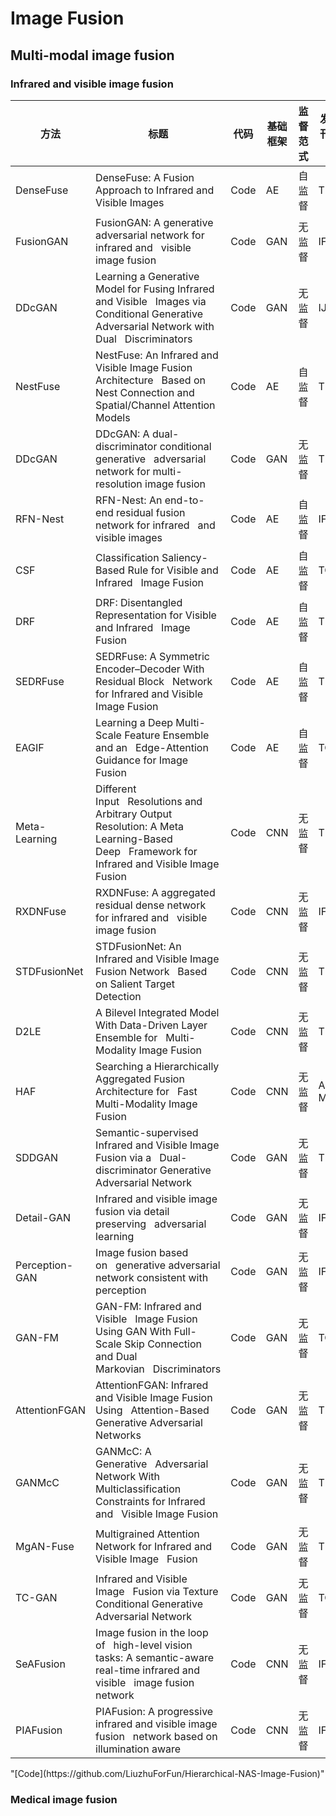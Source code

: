 # Image Fusion
## Multi-modal image fusion
### Infrared and visible image fusion
<table>
<thead>
  <tr>
    <th>方法</th>
    <th>标题</th>
    <th>代码</th>
    <th>基础框架</th>
    <th>监督范式</th>
    <th>发表期刊或会议</th>
    <th>年份</th>
  </tr>
</thead>
<tbody>
  <tr>
    <td>DenseFuse</td>
    <td>DenseFuse: A Fusion Approach to Infrared and Visible Images</td>
    <td>Code</td>
    <td>AE</td>
    <td>自监督</td>
    <td>TIP</td>
    <td>2019</td>
  </tr>
  <tr>
    <td>FusionGAN</td>
    <td>FusionGAN: A generative adversarial network for infrared and&nbsp;&nbsp;&nbsp;visible image fusion</td>
    <td>Code</td>
    <td>GAN</td>
    <td>无监督</td>
    <td>IF</td>
    <td>2019</td>
  </tr>
  <tr>
    <td>DDcGAN</td>
    <td>Learning a Generative Model for Fusing Infrared and Visible&nbsp;&nbsp;&nbsp;Images via Conditional Generative Adversarial Network with Dual&nbsp;&nbsp;&nbsp;Discriminators</td>
    <td>Code</td>
    <td>GAN</td>
    <td>无监督</td>
    <td>IJCAI</td>
    <td>2019</td>
  </tr>
  <tr>
    <td>NestFuse</td>
    <td>NestFuse: An Infrared and Visible Image Fusion Architecture&nbsp;&nbsp;&nbsp;Based on Nest Connection and Spatial/Channel Attention Models</td>
    <td>Code</td>
    <td>AE</td>
    <td>自监督</td>
    <td>TIM</td>
    <td>2020</td>
  </tr>
  <tr>
    <td>DDcGAN</td>
    <td>DDcGAN: A dual-discriminator conditional generative&nbsp;&nbsp;&nbsp;adversarial network for multi-resolution image fusion</td>
    <td>Code</td>
    <td>GAN</td>
    <td>无监督</td>
    <td>TIP </td>
    <td>2020</td>
  </tr>
  <tr>
    <td>RFN-Nest</td>
    <td>RFN-Nest: An end-to-end residual fusion network for infrared&nbsp;&nbsp;&nbsp;and visible images</td>
    <td>Code</td>
    <td>AE</td>
    <td>自监督</td>
    <td>IF</td>
    <td>2021</td>
  </tr>
  <tr>
    <td>CSF</td>
    <td>Classification Saliency-Based Rule for Visible and Infrared&nbsp;&nbsp;&nbsp;Image Fusion</td>
    <td>Code</td>
    <td>AE</td>
    <td>自监督</td>
    <td>TCI</td>
    <td>2021</td>
  </tr>
  <tr>
    <td>DRF</td>
    <td>DRF: Disentangled Representation for Visible and Infrared&nbsp;&nbsp;&nbsp;Image Fusion</td>
    <td>Code</td>
    <td>AE</td>
    <td>自监督</td>
    <td>TIM</td>
    <td>2021</td>
  </tr>
  <tr>
    <td>SEDRFuse</td>
    <td>SEDRFuse: A Symmetric Encoder–Decoder With Residual Block&nbsp;&nbsp;&nbsp;Network for Infrared and Visible Image Fusion</td>
    <td>Code</td>
    <td>AE</td>
    <td>自监督</td>
    <td>TIM</td>
    <td>2021</td>
  </tr>
  <tr>
    <td>EAGIF</td>
    <td>Learning a Deep Multi-Scale Feature Ensemble and an&nbsp;&nbsp;&nbsp;Edge-Attention Guidance for Image Fusion</td>
    <td>Code</td>
    <td>AE</td>
    <td>自监督</td>
    <td>TCSVT</td>
    <td>2021</td>
  </tr>
  <tr>
    <td>Meta-Learning</td>
    <td> Different Input&nbsp;&nbsp;&nbsp;Resolutions and Arbitrary Output Resolution: A Meta Learning-Based Deep&nbsp;&nbsp;&nbsp;Framework for Infrared and Visible Image Fusion</td>
    <td>Code</td>
    <td>CNN</td>
    <td>无监督</td>
    <td>TIP</td>
    <td>2021</td>
  </tr>
  <tr>
    <td>RXDNFuse</td>
    <td>RXDNFuse: A aggregated residual dense network for infrared and&nbsp;&nbsp;&nbsp;visible image fusion</td>
    <td>Code</td>
    <td>CNN</td>
    <td>无监督</td>
    <td>IF</td>
    <td>2021</td>
  </tr>
  <tr>
    <td>STDFusionNet</td>
    <td>STDFusionNet: An Infrared and Visible Image Fusion Network&nbsp;&nbsp;&nbsp;Based on Salient Target Detection</td>
    <td>Code</td>
    <td>CNN</td>
    <td>无监督</td>
    <td>TIM</td>
    <td>2021</td>
  </tr>
  <tr>
    <td>D2LE</td>
    <td>A Bilevel Integrated Model With Data-Driven Layer Ensemble for&nbsp;&nbsp;&nbsp;Multi-Modality Image Fusion</td>
    <td>Code</td>
    <td>CNN</td>
    <td>无监督</td>
    <td>TIP</td>
    <td>2021</td>
  </tr>
  <tr>
    <td>HAF</td>
    <td>Searching a Hierarchically Aggregated Fusion Architecture for&nbsp;&nbsp;&nbsp;Fast Multi-Modality Image Fusion</td>
    <td>Code</td>
    <td>CNN</td>
    <td>无监督</td>
    <td>ACM MM</td>
    <td>2021</td>
  </tr>
  <tr>
    <td>SDDGAN</td>
    <td>Semantic-supervised Infrared and Visible Image Fusion via a&nbsp;&nbsp;&nbsp;Dual-discriminator Generative Adversarial Network</td>
    <td>Code</td>
    <td>GAN</td>
    <td>无监督</td>
    <td>TMM</td>
    <td>2021</td>
  </tr>
  <tr>
    <td>Detail-GAN</td>
    <td>Infrared and visible image fusion via detail preserving&nbsp;&nbsp;&nbsp;adversarial learning</td>
    <td>Code</td>
    <td>GAN</td>
    <td>无监督</td>
    <td>IF</td>
    <td>2021</td>
  </tr>
  <tr>
    <td>Perception-GAN</td>
    <td> Image fusion based on&nbsp;&nbsp;&nbsp;generative adversarial network consistent with perception</td>
    <td>Code</td>
    <td>GAN</td>
    <td>无监督</td>
    <td>IF</td>
    <td>2021</td>
  </tr>
  <tr>
    <td>GAN-FM</td>
    <td>GAN-FM: Infrared and Visible&nbsp;&nbsp;&nbsp;Image Fusion Using GAN With Full-Scale Skip Connection and Dual Markovian&nbsp;&nbsp;&nbsp;Discriminators</td>
    <td>Code</td>
    <td>GAN</td>
    <td>无监督</td>
    <td>TCI</td>
    <td>2021</td>
  </tr>
  <tr>
    <td>AttentionFGAN</td>
    <td>AttentionFGAN: Infrared and Visible Image Fusion Using&nbsp;&nbsp;&nbsp;Attention-Based Generative Adversarial Networks</td>
    <td>Code</td>
    <td>GAN</td>
    <td>无监督</td>
    <td>TMM</td>
    <td>2021</td>
  </tr>
  <tr>
    <td>GANMcC</td>
    <td>GANMcC: A Generative&nbsp;&nbsp;&nbsp;Adversarial Network With Multiclassification Constraints for Infrared and&nbsp;&nbsp;&nbsp;Visible Image Fusion</td>
    <td>Code</td>
    <td>GAN</td>
    <td>无监督</td>
    <td>TIM</td>
    <td>2021</td>
  </tr>
  <tr>
    <td>MgAN-Fuse</td>
    <td>Multigrained Attention Network for Infrared and Visible Image&nbsp;&nbsp;&nbsp;Fusion</td>
    <td>Code</td>
    <td>GAN</td>
    <td>无监督</td>
    <td>TIM</td>
    <td>2021</td>
  </tr>
  <tr>
    <td>TC-GAN</td>
    <td>Infrared and Visible Image&nbsp;&nbsp;&nbsp;Fusion via Texture Conditional Generative Adversarial Network</td>
    <td>Code</td>
    <td>GAN</td>
    <td>无监督</td>
    <td>TCSVT</td>
    <td>2021</td>
  </tr>
  <tr>
    <td>SeAFusion</td>
    <td>Image fusion in the loop of&nbsp;&nbsp;&nbsp;high-level vision tasks: A semantic-aware real-time infrared and visible&nbsp;&nbsp;&nbsp;image fusion network</td>
    <td>Code</td>
    <td>CNN</td>
    <td>无监督</td>
    <td>IF</td>
    <td>2022</td>
  </tr>
  <tr>
    <td>PIAFusion</td>
    <td>PIAFusion: A progressive infrared and visible image fusion&nbsp;&nbsp;&nbsp;network based on illumination aware</td>
    <td>Code</td>
    <td>CNN</td>
    <td>无监督</td>
    <td>IF</td>
    <td>2022</td>
  </tr>
</tbody>
</table>
"[Code](https://github.com/LiuzhuForFun/Hierarchical-NAS-Image-Fusion)"

### Medical image fusion
